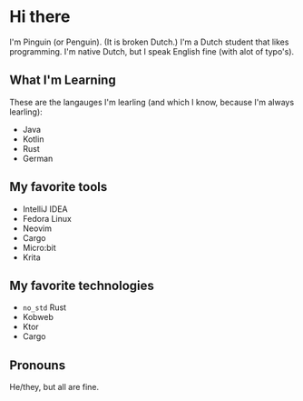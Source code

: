 # Hi there

I'm Pinguin (or Penguin). (It is broken Dutch.) I'm a Dutch student that likes programming. I'm native Dutch, but I speak English fine (with alot of typo's).

## What I'm Learning

These are the langauges I'm learling (and which I know, because I'm always learling):
- Java
- Kotlin
- Rust
- German

## My favorite tools

- IntelliJ IDEA
- Fedora Linux
- Neovim
- Cargo
- Micro:bit
- Krita

## My favorite technologies

- `no_std` Rust
- Kobweb
- Ktor
- Cargo

## Pronouns
He/they, but all are fine.
